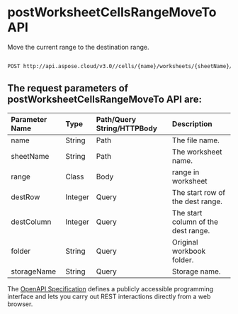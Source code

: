 # **postWorksheetCellsRangeMoveTo API**

Move the current range to the destination range. 

```bash

POST http://api.aspose.cloud/v3.0//cells/{name}/worksheets/{sheetName}/ranges/moveto

```

## The request parameters of **postWorksheetCellsRangeMoveTo** API are: 

| Parameter Name | Type | Path/Query String/HTTPBody | Description | 
| :- | :- | :- |:- | 
|name|String|Path|The file name.|
|sheetName|String|Path|The worksheet name.|
|range|Class|Body|range in worksheet |
|destRow|Integer|Query|The start row of the dest range.|
|destColumn|Integer|Query|The start column of the dest range.|
|folder|String|Query|Original workbook folder.|
|storageName|String|Query|Storage name.|


The [OpenAPI Specification](https://reference.aspose.cloud/cells/#/RangesController/PostWorksheetCellsRangeMoveTo) defines a publicly accessible programming interface and lets you carry out REST interactions directly from a web browser.
